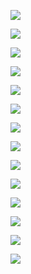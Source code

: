 ![](assets/2022-04-05-12-58-03-image.png)

![](assets/2022-04-05-13-01-11-image.png)

![](assets/2022-04-05-13-01-38-image.png)

![](assets/2022-04-05-13-03-01-image.png)

![](assets/2022-04-05-13-04-02-image.png)

![](assets/2022-04-05-13-04-55-image.png)

![](assets/2022-04-05-13-05-09-image.png)

![](assets/2022-04-05-13-07-48-image.png)

![](assets/2022-04-05-13-09-20-image.png)

![](assets/2022-04-05-13-09-48-image.png)

![](assets/2022-04-05-13-10-35-image.png)

![](assets/2022-04-05-13-12-22-image.png)

![](assets/2022-04-05-13-12-38-image.png)

![](assets/2022-04-05-13-14-57-image.png)
